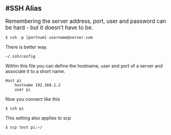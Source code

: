 #SSH Alias
-
<big>Remembering the server address, port, user and password can be hard - but it doesn’t have to be.</big>

	$ ssh -p [portnum] username@server.com

There is better way.

	~/.ssh/config
	
Within this file you can define the hostname, user and port of a server and associate it to a short name.

	Host pi
		hostname 192.168.1.2
		user pi
		
Now you connect like this

	$ ssh pi
		
This setting also applies to scp

	$ scp test pi:~/